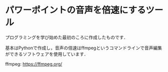 # パワーポイントの音声を倍速にするツール
プログラミングを学び始めた最初のころに作成したものです．

基本はPythonで作成し，音声の倍速はffmpegというコマンドラインで音声編集ができるソフトウェアを使用しています．

ffmpeg: https://ffmpeg.org/
